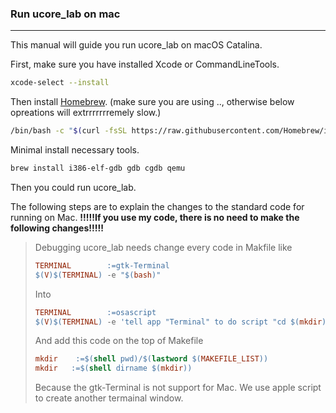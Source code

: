 ### Run ucore_lab on mac

---

This manual will guide you run ucore_lab on macOS Catalina.


First, make sure you have installed Xcode or CommandLineTools.

``` bash
xcode-select --install
```



Then install [Homebrew](brew.sh). (make sure you are using .., otherwise below opreations will extrrrrrrremely slow.)

``` bash
/bin/bash -c "$(curl -fsSL https://raw.githubusercontent.com/Homebrew/install/master/install.sh)"
```



Minimal install necessary tools.

``` bash
brew install i386-elf-gdb gdb cgdb qemu
```



Then you could run ucore_lab. 

The following steps are to explain the changes to the standard code for running on Mac. <B>  !!!!!If you use my code, there is no need to make the following changes!!!!!  </B>

>  Debugging ucore_lab needs change every code in Makfile like
>
>  ``` makefile
>  TERMINAL        :=gtk-Terminal
>  $(V)$(TERMINAL) -e "$(bash)"
>  ```
>
> Into 
>
>  ``` makefile
>  TERMINAL        :=osascript
>  $(V)$(TERMINAL) -e 'tell app "Terminal" to do script "cd $(mkdir);$(bash)"'
>  ```
>  And add this code on the top of Makefile
>
>  ``` makefile
>  mkdir	:=$(shell pwd)/$(lastword $(MAKEFILE_LIST))
>  mkdir   :=$(shell dirname $(mkdir))
>  ```
>
>
>  Because the gtk-Terminal is not support for Mac. We use apple script to create another termainal window.

